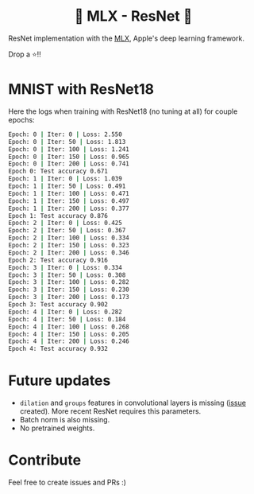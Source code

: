 <h1 style="text-align: center;">🍏 MLX - ResNet 🍏</h1>

ResNet implementation with the [MLX](https://github.com/ml-explore/mlx), Apple's deep learning framework. 

Drop a ⭐️!!

# MNIST with ResNet18

Here the logs when training with ResNet18 (no tuning at all) for couple epochs:

```sh
Epoch: 0 | Iter: 0 | Loss: 2.550
Epoch: 0 | Iter: 50 | Loss: 1.813
Epoch: 0 | Iter: 100 | Loss: 1.241
Epoch: 0 | Iter: 150 | Loss: 0.965
Epoch: 0 | Iter: 200 | Loss: 0.741
Epoch 0: Test accuracy 0.671
Epoch: 1 | Iter: 0 | Loss: 1.039
Epoch: 1 | Iter: 50 | Loss: 0.491
Epoch: 1 | Iter: 100 | Loss: 0.471
Epoch: 1 | Iter: 150 | Loss: 0.497
Epoch: 1 | Iter: 200 | Loss: 0.377
Epoch 1: Test accuracy 0.876
Epoch: 2 | Iter: 0 | Loss: 0.425
Epoch: 2 | Iter: 50 | Loss: 0.367
Epoch: 2 | Iter: 100 | Loss: 0.334
Epoch: 2 | Iter: 150 | Loss: 0.323
Epoch: 2 | Iter: 200 | Loss: 0.346
Epoch 2: Test accuracy 0.916
Epoch: 3 | Iter: 0 | Loss: 0.334
Epoch: 3 | Iter: 50 | Loss: 0.308
Epoch: 3 | Iter: 100 | Loss: 0.282
Epoch: 3 | Iter: 150 | Loss: 0.230
Epoch: 3 | Iter: 200 | Loss: 0.173
Epoch 3: Test accuracy 0.902
Epoch: 4 | Iter: 0 | Loss: 0.282
Epoch: 4 | Iter: 50 | Loss: 0.184
Epoch: 4 | Iter: 100 | Loss: 0.268
Epoch: 4 | Iter: 150 | Loss: 0.205
Epoch: 4 | Iter: 200 | Loss: 0.246
Epoch 4: Test accuracy 0.932
```


# Future updates

* `dilation` and `groups` features in convolutional layers is missing ([issue](https://github.com/ml-explore/mlx/issues/100) created). More recent ResNet requires this parameters.
* Batch norm is also missing.
* No pretrained weights. 

# Contribute

Feel free to create issues and PRs :)